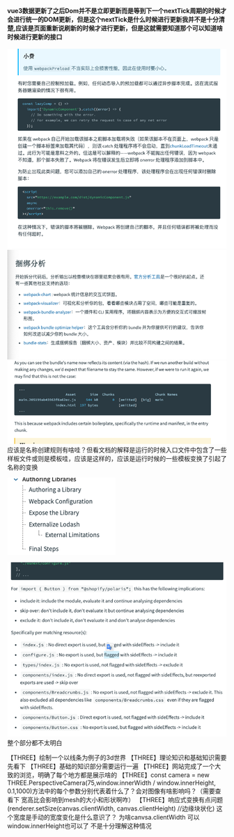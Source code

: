 <!-- ##### 单页应用程序的优势(相较于多页面程序) 或许并没有优势或则说是更合适的，减少对与服务器的请求了，通过vue-router等路由插件来模拟页面的跳转 -->
#### vue3数据更新了之后Dom并不是立即更新而是等到下一个nextTick周期的时候才会进行统一的DOM更新，但是这个nextTick是什么时候进行更新我并不是十分清楚,应该是页面重新说刷新的时候才进行更新，但是这就需要知道那个可以知道啥时候进行更新的接口
<!-- #### reactive响应式测试
![reactive响应式测试](./img/reactive%E6%B7%B1%E5%BA%A6%E7%9B%91%E5%90%AC%E7%9A%84%E5%93%8D%E5%BA%94%E5%BC%8F%E6%B5%8B%E8%AF%95.png) 就是监听引用对象的属性 但是当引用对象切换了之后是无法监听到之前对象的变换的-->
<!-- **最主要的是想知道reactive和ref之前的区别**
ref本质上还是reactive 但是由于reactive无法对基本进行就响应式（let obj = reactive({obj:1}); obj =  [2,323]这样直接变换引用的时候是无法监听到obj变换的，这里就需要使用ref来进行监听，obj其实就变换成了{value:obj}这样来就可以监听到obj的变换）
#### reactive的限制中 reactiv根本上没法监听基础类型的原因究竟是什么呢？ 这个根本原因应该是proxy的原因
![reactive的限制](./img/reactive%E7%9A%84%E9%99%90%E5%88%B6.png) -->
<!-- 
#### reactive和ref的根本上的区别和原理是什么了？为啥ref就可以直接将基础元素实现响应式嗯？但是为啥要在元素中添加个value，还是说本质上其实是一样的呢？ -->

<!-- #### what's happend when nactive element binding click event?
![native click](./img/native_element_bind_click_what_happend_on_child.png)
> the child component will be binding native event and self event (this sort is slef to native) -->

<!-- ### how to through attrs on nested component?
![native click](./img/nest_component_inheritance_how_to_through_attr.png)
>确实是会传递给孙子组件 -->


<!-- #### hot to make attrs reactive? 父组件中的reactive对象中的数据如何在子组件中修改了？
![attrs reactive](./img/attrs_reactive.png)
> 在子组件中可以直接使用父组件传来的reactive数据 并且在父组件中也是可以实现响应式的 。 -->

<!-- ![表单元素的动态属性绑定](./img/%E8%A1%A8%E5%8D%95%E5%85%83%E7%B4%A0%E7%9A%84%E5%8A%A8%E6%80%81%E5%B1%9E%E6%80%A7%E7%9A%84%E7%BB%91%E5%AE%9A.png)
意识是多选只有没有被选择的时候可以使用false-value来设置，没有选的时候也是有值的  正确的意识是只有这个checkbox作为单选的时候，只有一个的才会实现yes no的切换，v-model中绑定的数据是个普通数据不是数组的时候-->

<!-- ![lazy修饰符的操作需要看下](./img/lazy%E4%BF%AE%E9%A5%B0%E7%AC%A6%E7%9A%84%E6%93%8D%E4%BD%9C%E9%9C%80%E8%A6%81%E6%9F%A5%E7%9C%8B%E4%B8%8B.png) 这的意识是失去光标或者enter之后才会执行change数据，才会重新同步数据，并不是实时更新而是失去光标之后才更新 -->
<!-- ![组件上是如何使用v-model的](./img/v-model%E7%BB%84%E4%BB%B6%E4%B8%8A%E6%98%AF%E5%A6%82%E4%BD%95%E4%BD%BF%E7%94%A8%E7%9A%84.png)model还是使用emit来做u哦 和普通的没啥差别 -->
<!-- ![watch深度监听reactive对象并且普通的对象变换是否可以监听到,getters返回某个对象的属性来进行监听](./img/watcher%E6%B7%B1%E5%BA%A6%E7%9B%91%E5%90%ACreactive%E5%AF%B9%E8%B1%A1%E5%B9%B6%E6%9F%A5%E7%9C%8B%E4%B8%8B%E6%99%AE%E9%80%9A%E7%9A%84%E5%AF%B9%E8%B1%A1%E6%98%AF%E5%90%A6%E5%8F%AF%E4%BB%A5%E7%9B%91%E5%90%AC%E5%88%B0%E5%8F%98%E6%8D%A2.png)
watch只能监听到响应式数据的变换 但是可以监听到普通对象用getter返回的情况 -->
<!-- ![什么情况下会是用flush:post先更新vue然后执行watch了](./img/v-model%E7%BB%84%E4%BB%B6%E4%B8%8A%E6%98%AF%E5%A6%82%E4%BD%95%E4%BD%BF%E7%94%A8%E7%9A%84.png) -->
<!-- ![路由加载的时候如果没有加载到对应的组件可以使用reject来返回一个失败的组件结果吗](./img/%E8%B7%AF%E7%94%B1%E5%8A%A0%E8%BD%BD%E7%9A%84%E6%97%B6%E5%80%99%E5%A6%82%E6%9E%9C%E6%B2%A1%E6%9C%89%E5%8A%A0%E8%BD%BD%E5%88%B0%E5%AF%B9%E5%BA%94%E7%9A%84%E7%BB%84%E4%BB%B6%E5%8F%AF%E4%BB%A5%E4%BD%BF%E7%94%A8reject%E6%9D%A5%E8%BF%94%E5%9B%9E%E4%B8%80%E4%B8%AA%E5%A4%B1%E8%B4%A5%E7%9A%84%E7%BB%84%E4%BB%B6%E7%BB%93%E6%9E%9C%E5%90%97.png) -->
<!-- ![异步加载组件的高级操作内容](./img/%E8%B7%AF%E7%94%B1%E5%8A%A0%E8%BD%BD%E7%9A%84%E6%97%B6%E5%80%99%E5%A6%82%E6%9E%9C%E6%B2%A1%E6%9C%89%E5%8A%A0%E8%BD%BD%E5%88%B0%E5%AF%B9%E5%BA%94%E7%9A%84%E7%BB%84%E4%BB%B6%E5%8F%AF%E4%BB%A5%E4%BD%BF%E7%94%A8reject%E6%9D%A5%E8%BF%94%E5%9B%9E%E4%B8%80%E4%B8%AA%E5%A4%B1%E8%B4%A5%E7%9A%84%E7%BB%84%E4%BB%B6%E7%BB%93%E6%9E%9C%E5%90%97.png) -->
<!-- ![插件内容的创建和使用](./img/%E6%8F%92%E4%BB%B6%E5%86%85%E5%AE%B9%E7%9A%84%E5%88%9B%E5%BB%BA%E5%92%8C%E7%BB%83%E4%B9%A0.png) -->
<!-- ![Teleport的实现原理是什么呢？还是FIxed? 修改了DOM结构但是没有修改逻辑结构](./img/teleport%E7%9A%84%E5%AE%9E%E7%8E%B0%E5%8E%9F%E7%90%86%E6%98%AF%E4%BB%80%E4%B9%88%E5%91%A2%EF%BC%9F%E8%BF%98%E6%98%AFFixed%E5%90%97.png)
![Teleport同时输送两个组件到一个元素上](./img/%E5%90%8C%E6%97%B6%E8%BE%93%E9%80%81%E4%B8%A4%E4%B8%AA%E7%BB%84%E4%BB%B6teleport.png) -->

<!-- ![assert图片文本等加载文件需要加载之前好像是使用加载器，现在是使用assert/resource来进行处理](./img/webpack/assert%E5%9B%BE%E7%89%87%E6%96%87%E5%AD%97%E7%AD%89%E7%9A%84%E5%8A%A0%E8%BD%BD%20%E4%B9%8B%E5%89%8D%E6%98%AF%E4%BD%BF%E7%94%A8%E5%8A%A0%E8%BD%BD%E5%99%A8%20%E7%8E%B0%E5%9C%A8%E5%A5%BD%E5%83%8F%E6%98%AF%E7%9B%B4%E6%8E%A5%E4%BD%BF%E7%94%A8assert/resource%E8%BF%99%E6%A0%B7%E6%9D%A5%E6%93%8D%E4%BD%9C%E7%9A%84.png)
不是太理解 为什么webpack5中要assert/resource 要加强资源的耦合了现在 之前不是要求分开的。这个加强资源的耦合应该是主要是放在了作为第三方资源或则是组件的时候 可以直接对整个模块进行导入不比需要在外部进行资源的导入。对于自己的项目来说资源最好是整合到一起比较好看点 -->
![这个预加载是在干什么没有看明白这说了啥](./img/webpack/%E8%BF%99%E4%B8%AA%E9%A2%84%E5%8A%A0%E8%BD%BD%E6%98%AF%E5%9C%A8%E8%AF%B4%E5%95%A5%E5%91%80%E6%B2%A1%E6%9C%89%E7%9C%8B%E6%87%82.png)
![需要学会这些东西并使用这些东西来分析项目的=](./img/webpack/%E9%9C%80%E8%A6%81%E6%9F%A5%E7%9C%8B%E5%92%8C%E5%AD%A6%E4%BC%9A%E4%BD%BF%E7%94%A8%E8%BF%99%E4%BA%9B%E5%8A%9F%E8%83%BD%E6%9D%A5%E5%AF%B9%E9%A1%B9%E7%9B%AE%E8%BF%9B%E8%A1%8C%E5%88%86%E6%9E%90.png)
![不是十分理解为什么文件没有改变但是当重新构建的时候文件名称会变换](./img/webpack/%E4%B8%8D%E6%98%AF%E5%8D%81%E5%88%86%E7%90%86%E8%A7%A3%E4%B8%BA%E4%BB%80%E4%B9%88%E6%96%87%E4%BB%B6%E6%B2%A1%E6%9C%89%E6%94%B9%E5%8F%98%E4%BD%86%E6%98%AF%E5%BD%93%E9%87%8D%E6%96%B0%E6%9E%84%E5%BB%BA%E7%9A%84%E6%97%B6%E5%80%99%E6%96%87%E4%BB%B6%E5%90%8D%E7%A7%B0%E4%BC%9A%E5%8F%98%E6%8D%A2.png)应该是名称创建规则有啥哇？但看文档的解释是运行的时候入口文件中包含了一些样板文件或则是模板哇，应该是这样的，应该是运行时候的一些模板变换了引起了名称的变换


<!-- ![不明白构建出来的runtime.js文件到底是指啥了](./img/webpack/%E8%BF%99%E9%87%8C%E4%B8%8D%E6%98%AF%E5%8D%81%E5%88%86%E7%9F%A5%E9%81%93%E8%BF%99%E4%B8%AAruntime.js%E5%88%B0%E5%BA%95%E6%98%AF%E5%95%A5%E6%84%8F%E8%AF%86%E5%91%A2%EF%BC%9F.png)不太理解这个运行时的文件到底是包含了些啥内容 是编译之后的所有文件的内容吗？还是什么呢？应该是运行时需要的一些程序文件哇 -->

![第三方库使用webpack的方式](./img/webpack/%E8%BF%99%E4%B8%AA%E5%BA%94%E8%AF%A5%E6%98%AF%E4%B8%89%E6%96%B9%E5%BA%93%E4%BD%BF%E7%94%A8webpack%E7%9A%84%E4%BD%BF%E7%94%A8%E6%96%B9%E5%BC%8F.png)


<!-- ![不理解这是什么？大量数据的处理吗](./img/webpack/%E4%B8%8D%E7%90%86%E8%A7%A3%E8%BF%99%E6%98%AF%E4%BB%80%E4%B9%88%E6%84%8F%E8%AF%86%E5%A4%A7%E9%87%8F%E6%95%B0%E6%8D%AE%E7%9A%84%E5%A4%84%E7%90%86%E5%90%97.png) -->

![tree shaking 这部分是不太理解啥意识](./img/webpack/%E8%BF%99%E4%B8%80%E9%83%A8%E5%88%86%E6%95%B4%E4%B8%AA%E9%83%BD%E4%B8%8D%E7%90%86%E8%A7%A3%E6%98%AF%E5%95%A5%E6%84%8F%E8%AF%86.png) 整个部分都不太明白

【THREE】绘制一个以线条为例子的3d世界
【THREE】理论知识和基础知识需要先看下 
【THREE】基础的知识部分需要运行一遍
【THREE】网站完成了一个大致的浏览，明确了每个地方都是展示啥的
【THREE】const camera = new THREE.PerspectiveCamera(75,window.innerWidth / window.innerHeight, 0.1,1000)方法中的每个参数分别代表着什么了？会对图像有啥影响吗？（需要查看下 宽高比会影响到mesh的大小和形状啊咋）
【THREE】响应式变换有点问题 (renderer.setSize(canvas.clientWidth, canvas.clientHeight)  //边缘块状化) 这个宽度是手动的宽度变化是什么意识了？ 为啥canvsa.clientWidth 可以 window.innerHeight也可以了 不是十分理解这种情况